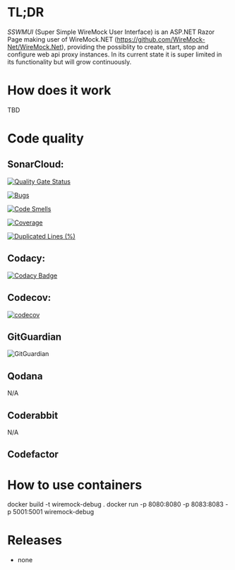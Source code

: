 # TL;DR
_SSWMUI_ (Super Simple WireMock User Interface) is an ASP.NET Razor Page
making user of WireMock.NET (https://github.com/WireMock-Net/WireMock.Net), providing the possiblity to create, start, 
stop and configure web api proxy instances.
In its current state it is super limited in its functionality but will grow continuously.

# How does it work
TBD

# Code quality
## SonarCloud:
[![Quality Gate Status](https://sonarcloud.io/api/project_badges/measure?project=vanUbor_Wiremock&metric=alert_status)](https://sonarcloud.io/summary/new_code?id=vanUbor_Wiremock)

[![Bugs](https://sonarcloud.io/api/project_badges/measure?project=vanUbor_Wiremock&metric=bugs)](https://sonarcloud.io/summary/new_code?id=vanUbor_Wiremock)

[![Code Smells](https://sonarcloud.io/api/project_badges/measure?project=vanUbor_Wiremock&metric=code_smells)](https://sonarcloud.io/summary/new_code?id=vanUbor_Wiremock)

[![Coverage](https://sonarcloud.io/api/project_badges/measure?project=vanUbor_Wiremock&metric=coverage)](https://sonarcloud.io/summary/new_code?id=vanUbor_Wiremock)

[![Duplicated Lines (%)](https://sonarcloud.io/api/project_badges/measure?project=vanUbor_Wiremock&metric=duplicated_lines_density)](https://sonarcloud.io/summary/new_code?id=vanUbor_Wiremock)

## Codacy: 
[![Codacy Badge](https://app.codacy.com/project/badge/Grade/05e6f15388244258b9435b6c64f86691)](https://app.codacy.com/gh/vanUbor/Wiremock/dashboard?utm_source=gh&utm_medium=referral&utm_content=&utm_campaign=Badge_grade)

## Codecov:
[![codecov](https://codecov.io/gh/vanUbor/Wiremock/graph/badge.svg?token=ESJLR9JY72)](https://codecov.io/gh/vanUbor/Wiremock)

## GitGuardian
![GitGuardian](https://img.shields.io/badge/GitGuardian-passed-brightgreen)

## Qodana
N/A

## Coderabbit
N/A

## Codefactor


# How to use containers
docker build -t wiremock-debug .
docker run -p 8080:8080 -p 8083:8083 -p 5001:5001 wiremock-debug

# Releases
- none
